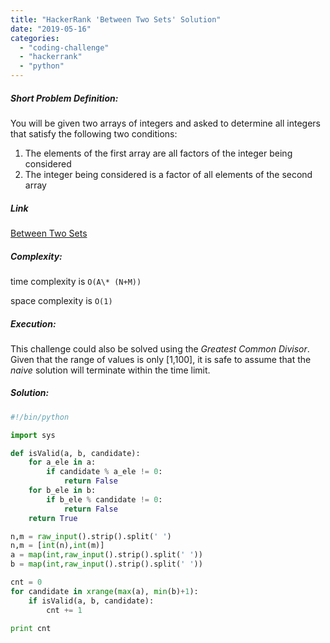 ```yaml
---
title: "HackerRank 'Between Two Sets' Solution"
date: "2019-05-16"
categories: 
  - "coding-challenge"
  - "hackerrank"
  - "python"
---
```


##### Short Problem Definition:

You will be given two arrays of integers and asked to determine all integers that satisfy the following two conditions:

1. The elements of the first array are all factors of the integer being considered
2. The integer being considered is a factor of all elements of the second array

##### Link

[Between Two Sets](https://www.hackerrank.com/challenges/between-two-sets/problem)

##### Complexity:

time complexity is `O(A\* (N+M))`

space complexity is `O(1)`

##### Execution:

This challenge could also be solved using the _Greatest Common Divisor_. Given that the range of values is only \[1,100\], it is safe to assume that the _naive_ solution will terminate within the time limit.

##### Solution:

```python
#!/bin/python

import sys

def isValid(a, b, candidate):
    for a_ele in a:
        if candidate % a_ele != 0:
            return False
    for b_ele in b:
        if b_ele % candidate != 0:
            return False
    return True

n,m = raw_input().strip().split(' ')
n,m = [int(n),int(m)]
a = map(int,raw_input().strip().split(' '))
b = map(int,raw_input().strip().split(' '))

cnt = 0
for candidate in xrange(max(a), min(b)+1):
    if isValid(a, b, candidate):
        cnt += 1

print cnt
```
